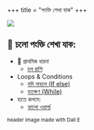 +++
title = "পংক্তি শেখা যাক"
+++

![](/with_laptop.jpg)

## 📖 চলো পংক্তি শেখা যাক:


* 📗 প্রাথমিক ধারনা
    * [চল রাশি](/bn/docs/variables)
* Loops & Conditions
    * [যদি নাহলে (If else)](#)
    * [যতক্ষণ (While)](#)
* হাতে কলমে:
    * [হ্যালো ওয়ার্ল্ড](/bn/docs/tutorials/hello)


<small class="x">header image made with Dall E</small>
